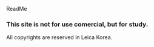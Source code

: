 ReadMe

### This site is not for use comercial, but for study.

All copyrights are reserved in Leica Korea.